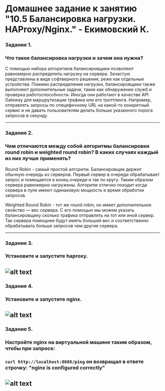 # Домашнее задание к занятию "10.5 Балансировка нагрузки. HAProxy/Nginx." - Екимовский К.

### Задание 1.

### Что такое балансировка нагрузки и зачем она нужна? 

С помощью набора алгоритмов балансировщики позволяют равномерно распределить нагрузку на сервера. Зачастую представлены в виде софтверного решения, реже как отдельные устройства.
Помимо распределения нагрузки, балансировщики также выполняют дополнительные задачи, такие как обнаружение служб и проверка работоспособности. Иногда они работают в качестве API Gateway для маршрутизации трафика или его троттлинга. Например, отправлять запросы по специфичному URL на какой-то конкретный сервис и не давать пользователям делать больше указанного порога запросов в секунду.

---

### Задание 2.

### Чем отличаются между собой алгоритмы балансировки round robin и weighted round robin? В каких случаях каждый из них лучше применять? 

Round Robin - cамый простой алгоритм. Балансировщик держит обычную очередь из серверов. Первый сервер в очереди обрабатывает запрос и помещается в конец очереди и так по кругу. Таким образом сервера равномерно нагружены.
Алгоритм отлично походит когда сервера в пуле имеют одинаковую мощность и время обработки запросов.

Weighted Round Robin - тот же round robin, но имеет дополнительное свойство — вес сервера. С его помощью мы можем указать балансировщику сколько трафика отправлять на тот или иной сервер. Так сервера помощнее будут иметь больший вес и соответственно обрабатывать больше запросов чем другие сервера.

---

### Задание 3.

### Установите и запустите haproxy.

![alt text](https://github.com/konstantinekimovskii/srlb-11-homework/blob/main/10.5/img/2022-12-12_14-11.png)
---

### Задание 4.

### Установите и запустите nginx.

![alt text](https://github.com/konstantinekimovskii/srlb-11-homework/blob/main/10.5/img/2022-12-12_14-12.png)
---

### Задание 5.

### Настройте nginx на виртуальной машине таким образом, чтобы при запросе:

### `curl http://localhost:8088/ping` он возвращал в ответе строчку: "nginx is configured correctly"

![alt text](https://github.com/konstantinekimovskii/srlb-11-homework/blob/main/10.5/img/2022-12-12.png)
---
